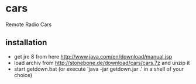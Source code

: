 # cars
Remote Radio Cars

## installation
* get jre 8 from here http://www.java.com/en/download/manual.jsp
* load archiv from http://stonebone.de/download/cars/cars.7z and unzip it
* start getdown.bat (or execute 'java -jar getdown.jar .' in a shell of your choice)
